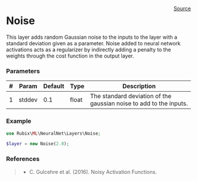 <p><span style="float:right;"><a href="https://github.com/RubixML/RubixML/blob/master/src/NeuralNet/Layers/Noise.php">Source</a></span></p>

# Noise
This layer adds random Gaussian noise to the inputs to the layer with a standard deviation given as a parameter. Noise added to neural network activations acts as a regularizer by indirectly adding a penalty to the weights through the cost function in the output layer.

### Parameters
| # | Param | Default | Type | Description |
|---|---|---|---|---|
| 1 | stddev | 0.1 | float | The standard deviation of the gaussian noise to add to the inputs. |

### Example
```php
use Rubix\ML\NeuralNet\Layers\Noise;

$layer = new Noise(2.0);
```

### References
>- C. Gulcehre et al. (2016). Noisy Activation Functions.